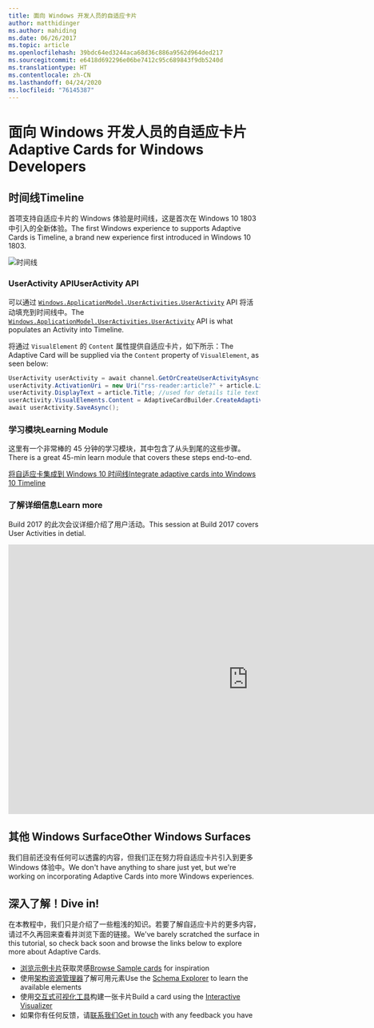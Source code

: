 ```yaml
---
title: 面向 Windows 开发人员的自适应卡片
author: matthidinger
ms.author: mahiding
ms.date: 06/26/2017
ms.topic: article
ms.openlocfilehash: 39bdc64ed3244aca68d36c886a9562d964ded217
ms.sourcegitcommit: e6418d692296e06be7412c95c689843f9db5240d
ms.translationtype: HT
ms.contentlocale: zh-CN
ms.lasthandoff: 04/24/2020
ms.locfileid: "76145387"
---
```

# <a name="adaptive-cards-for-windows-developers"></a><span data-ttu-id="f5d8b-102">面向 Windows 开发人员的自适应卡片</span><span class="sxs-lookup"><span data-stu-id="f5d8b-102">Adaptive Cards for Windows Developers</span></span>

## <a name="timeline"></a><span data-ttu-id="f5d8b-103">时间线</span><span class="sxs-lookup"><span data-stu-id="f5d8b-103">Timeline</span></span>

<span data-ttu-id="f5d8b-104">首项支持自适应卡片的 Windows 体验是时间线，这是首次在 Windows 10 1803 中引入的全新体验。</span><span class="sxs-lookup"><span data-stu-id="f5d8b-104">The first Windows experience to supports Adaptive Cards is Timeline, a brand new experience first introduced in Windows 10 1803.</span></span> 

![时间线](media/windows/timeline.png)

### <a name="useractivity-api"></a><span data-ttu-id="f5d8b-106">UserActivity API</span><span class="sxs-lookup"><span data-stu-id="f5d8b-106">UserActivity API</span></span>

<span data-ttu-id="f5d8b-107">可以通过 [`Windows.ApplicationModel.UserActivities.UserActivity`](https://docs.microsoft.com/uwp/api/windows.applicationmodel.useractivities.useractivity) API 将活动填充到时间线中。</span><span class="sxs-lookup"><span data-stu-id="f5d8b-107">The [`Windows.ApplicationModel.UserActivities.UserActivity`](https://docs.microsoft.com/uwp/api/windows.applicationmodel.useractivities.useractivity) API is what populates an Activity into Timeline.</span></span>

<span data-ttu-id="f5d8b-108">将通过 `VisualElement` 的 `Content` 属性提供自适应卡片，如下所示：</span><span class="sxs-lookup"><span data-stu-id="f5d8b-108">The Adaptive Card will be supplied via the `Content` property of `VisualElement`, as seen below:</span></span>

```csharp
UserActivity userActivity = await channel.GetOrCreateUserActivityAsync(activityId, new HostName("contoso.com"));
userActivity.ActivationUri = new Uri("rss-reader:article?" + article.Link);
userActivity.DisplayText = article.Title; //used for details tile text
userActivity.VisualElements.Content = AdaptiveCardBuilder.CreateAdaptiveCardFromJson(jsonString);
await userActivity.SaveAsync();
```

### <a name="learning-module"></a><span data-ttu-id="f5d8b-109">学习模块</span><span class="sxs-lookup"><span data-stu-id="f5d8b-109">Learning Module</span></span>

<span data-ttu-id="f5d8b-110">这里有一个非常棒的 45 分钟的学习模块，其中包含了从头到尾的这些步骤。</span><span class="sxs-lookup"><span data-stu-id="f5d8b-110">There is a great 45-min learn module that covers these steps end-to-end.</span></span>

[<span data-ttu-id="f5d8b-111">将自适应卡集成到 Windows 10 时间线</span><span class="sxs-lookup"><span data-stu-id="f5d8b-111">Integrate adaptive cards into Windows 10 Timeline</span></span>](https://docs.microsoft.com/learn/modules/integrate-app-into-windows-10-timeline/)

### <a name="learn-more"></a><span data-ttu-id="f5d8b-112">了解详细信息</span><span class="sxs-lookup"><span data-stu-id="f5d8b-112">Learn more</span></span>

<span data-ttu-id="f5d8b-113">Build 2017 的此次会议详细介绍了用户活动。</span><span class="sxs-lookup"><span data-stu-id="f5d8b-113">This session at Build 2017 covers User Activities in detial.</span></span>

<iframe src="https://channel9.msdn.com/Events/Build/2017/B8108/player" width="960" height="540" allowFullScreen frameBorder="0"></iframe>

## <a name="other-windows-surfaces"></a><span data-ttu-id="f5d8b-114">其他 Windows Surface</span><span class="sxs-lookup"><span data-stu-id="f5d8b-114">Other Windows Surfaces</span></span>
<span data-ttu-id="f5d8b-115">我们目前还没有任何可以透露的内容，但我们正在努力将自适应卡片引入到更多 Windows 体验中。</span><span class="sxs-lookup"><span data-stu-id="f5d8b-115">We don't have anything to share just yet, but we're working on incorporating Adaptive Cards into more Windows experiences.</span></span>

## <a name="dive-in"></a><span data-ttu-id="f5d8b-116">深入了解！</span><span class="sxs-lookup"><span data-stu-id="f5d8b-116">Dive in!</span></span>

<span data-ttu-id="f5d8b-117">在本教程中，我们只是介绍了一些粗浅的知识。若要了解自适应卡片的更多内容，请过不久再回来查看并浏览下面的链接。</span><span class="sxs-lookup"><span data-stu-id="f5d8b-117">We've barely scratched the surface in this tutorial, so check back soon and browse the links below to explore more about Adaptive Cards.</span></span>

* <span data-ttu-id="f5d8b-118">[浏览示例卡片](http://adaptivecards.io/samples/)获取灵感</span><span class="sxs-lookup"><span data-stu-id="f5d8b-118">[Browse Sample cards](http://adaptivecards.io/samples/) for inspiration</span></span>
* <span data-ttu-id="f5d8b-119">使用[架构资源管理器](http://adaptivecards.io/explorer)了解可用元素</span><span class="sxs-lookup"><span data-stu-id="f5d8b-119">Use the [Schema Explorer](http://adaptivecards.io/explorer) to learn the available elements</span></span>
* <span data-ttu-id="f5d8b-120">使用[交互式可视化工具](http://adaptivecards.io/visualizer/index.html?hostApp=Skype)构建一张卡片</span><span class="sxs-lookup"><span data-stu-id="f5d8b-120">Build a card using the [Interactive Visualizer](http://adaptivecards.io/visualizer/index.html?hostApp=Skype)</span></span>
* <span data-ttu-id="f5d8b-121">如果你有任何反馈，请[联系我们](http://adaptivecards.io/connect)</span><span class="sxs-lookup"><span data-stu-id="f5d8b-121">[Get in touch](http://adaptivecards.io/connect) with any feedback you have</span></span>
